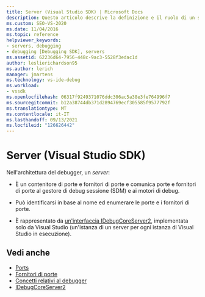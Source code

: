 ```yaml
---
title: Server (Visual Studio SDK) | Microsoft Docs
description: Questo articolo descrive la definizione e il ruolo di un server nell'architettura del debugger in Visual Studio.
ms.custom: SEO-VS-2020
ms.date: 11/04/2016
ms.topic: reference
helpviewer_keywords:
- servers, debugging
- debugging [Debugging SDK], servers
ms.assetid: 62236d64-7956-448c-9ac3-5528f3edac1d
author: leslierichardson95
ms.author: lerich
manager: jmartens
ms.technology: vs-ide-debug
ms.workload:
- vssdk
ms.openlocfilehash: 06317f9249371076ddc306ac5a38e3fe764996f7
ms.sourcegitcommit: b12a38744db371d2894769ecf305585f9577792f
ms.translationtype: MT
ms.contentlocale: it-IT
ms.lasthandoff: 09/13/2021
ms.locfileid: "126626442"
---
```

# <a name="servers-visual-studio-sdk"></a>Server (Visual Studio SDK)
Nell'architettura del debugger, un *server*:

- È un contenitore di porte e fornitori di porte e comunica porte e fornitori di porte al gestore di debug sessione (SDM) e ai motori di debug.

- Può identificarsi in base al nome ed enumerare le porte e i fornitori di porte.

- È rappresentato da [un'interfaccia IDebugCoreServer2,](../../extensibility/debugger/reference/idebugcoreserver2.md) implementata solo da Visual Studio (un'istanza di un server per ogni istanza di Visual Studio in esecuzione).

## <a name="see-also"></a>Vedi anche
- [Ports](../../extensibility/debugger/ports.md)
- [Fornitori di porte](../../extensibility/debugger/port-suppliers.md)
- [Concetti relativi al debugger](../../extensibility/debugger/debugger-concepts.md)
- [IDebugCoreServer2](../../extensibility/debugger/reference/idebugcoreserver2.md)
